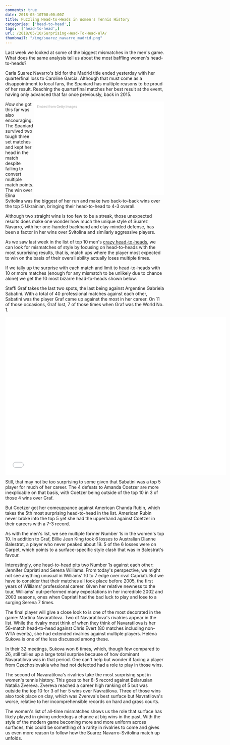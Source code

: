 ```yaml
---
comments: true
date: 2018-05-10T00:00:00Z
title: Puzzling Head-to-Heads in Women's Tennis History
categories: ['head-to-head',]
tags:  ['head-to-head',]
url: /2018/05/10/Surprising-Head-To-Head-WTA/
thumbnail: "/img/suarez_navarro_madrid.png"
---
```



Last week we looked at some of the biggest mismatches in the men's game. What does the same analysis tell us about the most baffling women's head-to-heads?

<!--more-->

Carla Suarez Navarro's bid for the Madrid title ended yesterday with her quarterfinal loss to Caroline Garcia. Although that must come as a disappointment to local fans, the Spaniard has multiple reasons to be proud of her result. Reaching the quarterfinal matches her best result at the event, having only advanced that far once previously, back in 2015. 


<div class="getty embed image" style="background-color:#fff;display:inline-block;font-family:Roboto,sans-serif;color:#a7a7a7;font-size:11px;width:100%;max-width:394px;float:right;padding:2%;"><div style="padding:0;margin:0;text-align:left;"><a href="http://www.gettyimages.com/detail/932595912" target="_blank" style="color:#a7a7a7;text-decoration:none;font-weight:normal !important;border:none;display:inline-block;">Embed from Getty Images</a></div><div style="overflow:hidden;position:relative;height:0;padding:66.66667% 0 0 0;width:100%;"><iframe src="//embed.gettyimages.com/embed/932595912?et=GRlEXGMuQD1PpGqH5N72gg&tld=com&sig=UsqqwiVtR6csZIQUdIdh-jfQzPpQb7TBIBd7NRG7UMA=&caption=true&ver=1" scrolling="no" frameborder="0" width="594" height="396" style="display:inline-block;position:absolute;top:0;left:0;width:100%;height:100%;margin:0;"></iframe></div></div>

<i>How</i> she got this far was also encouraging. The Spaniard survived two tough three set matches and kept her head in the match despite failing to convert multiple match points. The win over Elina Svitolina was the biggest of her run and make two back-to-back wins over the top 5 Ukrainian, bringing their head-to-head to 4-3 overall.

Although two straight wins is too few to be a streak, those unexpected results does make one wonder how much the unique style of Suarez Navarro, with her one-handed backhand and clay-minded defense, has been a factor in her wins over Svitolina and similarly aggressive players.


As we saw last week in the list of top 10 men's [crazy head-to-heads](http://on-the-t.com/2018/05/06/surprising-head-to-head/), we can look for mismatches of style by focusing on head-to-heads with the most surprising results, that is, match ups where the player most expected to win on the basis of their overall ability actually loses multiple times.

If we tally up the surprise with each match and limit to head-to-heads with 10 or more matches (enough for any mismatch to be unlikely due to chance alone) we get the 10 most bizarre head-to-heads shown below. 

Steffi Graf takes the last two spots, the last being against Argentine Gabriela Sabatini. With a total of 40 professional matches against each other, Sabatini was the player Graf came up against the most in her career. On 11 of those occasions, Graf lost, 7 of those times when Graf was the World No. 1. 

<iframe width="700" height="500" frameborder="0" scrolling="no" src="//plot.ly/~on-the-t/1557.embed"></iframe>

Still, that may not be too surprising to some given that Sabatini was a top 5 player for much of her career. The 4 defeats to Amanda Coetzer are more inexplicable on that basis, with Coetzer being outside of the top 10 in 3 of those 4 wins over Graf.

But Coetzer got her comeuppance against American Chanda Rubin, which takes the 5th most surprising head-to-head in the list. American Rubin never broke into the top 5 yet she had the upperhand against Coetzer in their careers with a 7-3 record. 

As with the men's list, we see multiple former Number 1s in the women's top 10. In addition to Graf, Billie Jean King took 6 losses to Australian Dianne Balestrat, a player who never peaked about 19. 5 of the 6 losses were on Carpet, which points to a surface-specific style clash that was in Balestrat's favour.

Interestingly, one head-to-head pits two Number 1s against each other: Jennifer Capriati and Serena Williams. From today's perspective, we might not see anything unusual in Williams' 10 to 7 edge over rival Capriati. But we have to consider that their matches all took place before 2005, the first years of Williams' professional career. Given her relative newness to the tour, Williams' out-performed many expectations in her incredible 2002 and 2003 seasons, ones when Capriati had the bad luck to play and lose to a surging Serena 7 times. 


The final player will give a close look to is one of the most decorated in the game: Martina Navaratilova. Two of Navaratilova's rivalries appear in the list. While the rivalry most think of when they think of Navaratilova is her 56-match head-to-head against Chris Evert (80 matches including non-WTA events), she had extended rivalries against multiple players. Helena Sukova is one of the less discussed among these. 

In their 32 meetings, Sukova won 6 times, which, though few compared to 26, still tallies up a large total surprise because of how dominant Navaratilova was in that period. One can't help but wonder if facing a player from Czechoslovakia who had not defected had a role to play in those wins.


The second of Navaratilova's rivalries take the most surprising spot in women's tennis history. This goes to her 8-5 record against Belarusian Natalia Zvereva. Zvereva reached a career high ranking of 5 but was outside the top 10 for 3 of her 5 wins over Navratilova. Three of those wins also took place on clay, which was Zvereva's best surface but Navratilova's worse, relative to her incomprehensible records on hard and grass courts. 


The women's list of all-time mismatches shows us the role that surface has likely played in giving underdogs a chance at big wins in the past. With the style of the modern game becoming more and more uniform across surfaces, this could be something of a rarity in rivalries to come and gives us even more reason to follow how the Suarez Navarro-Svitolina match up unfolds.

